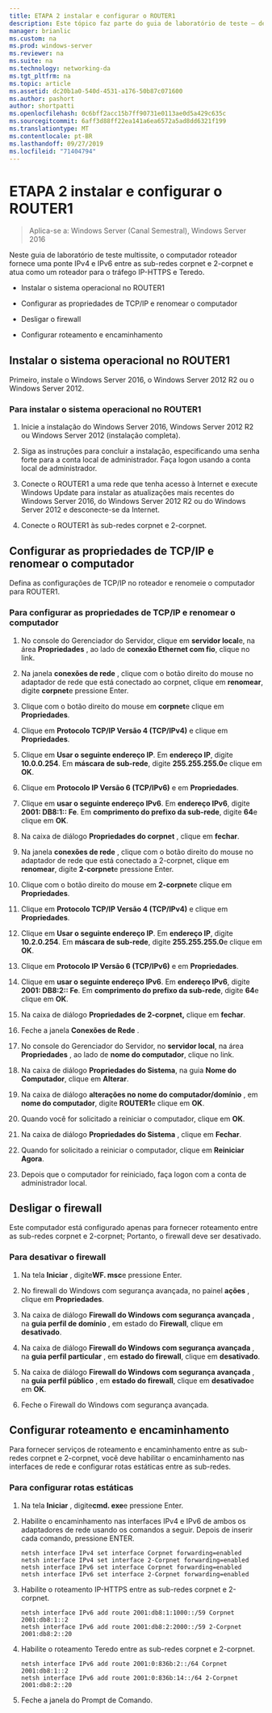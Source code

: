 ```yaml
---
title: ETAPA 2 instalar e configurar o ROUTER1
description: Este tópico faz parte do guia de laboratório de teste – demonstre uma implantação multissite do DirectAccess para o Windows Server 2016
manager: brianlic
ms.custom: na
ms.prod: windows-server
ms.reviewer: na
ms.suite: na
ms.technology: networking-da
ms.tgt_pltfrm: na
ms.topic: article
ms.assetid: dc20b1a0-540d-4531-a176-50b87c071600
ms.author: pashort
author: shortpatti
ms.openlocfilehash: 0c6bff2acc15b7ff90731e0113ae0d5a429c635c
ms.sourcegitcommit: 6aff3d88ff22ea141a6ea6572a5ad8dd6321f199
ms.translationtype: MT
ms.contentlocale: pt-BR
ms.lasthandoff: 09/27/2019
ms.locfileid: "71404794"
---
```

# <a name="step-2-install-and-configure-router1"></a>ETAPA 2 instalar e configurar o ROUTER1

>Aplica-se a: Windows Server (Canal Semestral), Windows Server 2016

Neste guia de laboratório de teste multissite, o computador roteador fornece uma ponte IPv4 e IPv6 entre as sub-redes corpnet e 2-corpnet e atua como um roteador para o tráfego IP-HTTPS e Teredo.  
  
- Instalar o sistema operacional no ROUTER1 
  
- Configurar as propriedades de TCP/IP e renomear o computador  
  
- Desligar o firewall
  
- Configurar roteamento e encaminhamento
  
## <a name="install-the-operating-system-on-router1"></a>Instalar o sistema operacional no ROUTER1  
Primeiro, instale o Windows Server 2016, o Windows Server 2012 R2 ou o Windows Server 2012.  
  
### <a name="to-install-the-operating-system-on-router1"></a>Para instalar o sistema operacional no ROUTER1  
  
1.  Inicie a instalação do Windows Server 2016, Windows Server 2012 R2 ou Windows Server 2012 (instalação completa).  
  
2.  Siga as instruções para concluir a instalação, especificando uma senha forte para a conta local de administrador. Faça logon usando a conta local de administrador.  
  
3.  Conecte o ROUTER1 a uma rede que tenha acesso à Internet e execute Windows Update para instalar as atualizações mais recentes do Windows Server 2016, do Windows Server 2012 R2 ou do Windows Server 2012 e desconecte-se da Internet.  
  
4.  Conecte o ROUTER1 às sub-redes corpnet e 2-corpnet.  
  
## <a name="configure-tcpip-properties-and-rename-the-computer"></a>Configurar as propriedades de TCP/IP e renomear o computador  
Defina as configurações de TCP/IP no roteador e renomeie o computador para ROUTER1.  
  
### <a name="to-configure-tcpip-properties-and-rename-the-computer"></a>Para configurar as propriedades de TCP/IP e renomear o computador  
  
1.  No console do Gerenciador do Servidor, clique em **servidor local**e, na área **Propriedades** , ao lado de **conexão Ethernet com fio**, clique no link.  
  
2.  Na janela **conexões de rede** , clique com o botão direito do mouse no adaptador de rede que está conectado ao corpnet, clique em **renomear**, digite **corpnet**e pressione Enter.  
  
3.  Clique com o botão direito do mouse em **corpnet**e clique em **Propriedades**.  
  
4.  Clique em **Protocolo TCP/IP Versão 4 (TCP/IPv4)** e clique em **Propriedades**.  
  
5.  Clique em **Usar o seguinte endereço IP**. Em **endereço IP**, digite **10.0.0.254**. Em **máscara de sub-rede**, digite **255.255.255.0**e clique em **OK**.  
  
6.  Clique em **Protocolo IP Versão 6 (TCP/IPv6)** e em **Propriedades**.  
  
7.  Clique em **usar o seguinte endereço IPv6**. Em **endereço IPv6**, digite **2001: DB8:1:: Fe**. Em **comprimento do prefixo da sub-rede**, digite **64**e clique em **OK**.  
  
8.  Na caixa de diálogo **Propriedades do corpnet** , clique em **fechar**.  
  
9. Na janela **conexões de rede** , clique com o botão direito do mouse no adaptador de rede que está conectado a 2-corpnet, clique em **renomear**, digite **2-corpnet**e pressione Enter.  
  
10. Clique com o botão direito do mouse em **2-corpnet**e clique em **Propriedades**.  
  
11. Clique em **Protocolo TCP/IP Versão 4 (TCP/IPv4)** e clique em **Propriedades**.  
  
12. Clique em **Usar o seguinte endereço IP**. Em **endereço IP**, digite **10.2.0.254**. Em **máscara de sub-rede**, digite **255.255.255.0**e clique em **OK**.  
  
13. Clique em **Protocolo IP Versão 6 (TCP/IPv6)** e em **Propriedades**.  
  
14. Clique em **usar o seguinte endereço IPv6**. Em **endereço IPv6**, digite **2001: DB8:2:: Fe**. Em **comprimento do prefixo da sub-rede**, digite **64**e clique em **OK**.  
  
15. Na caixa de diálogo **Propriedades de 2-corpnet,** clique em **fechar**.  
  
16. Feche a janela **Conexões de Rede** .  
  
17. No console do Gerenciador do Servidor, no **servidor local**, na área **Propriedades** , ao lado de **nome do computador**, clique no link.  
  
18. Na caixa de diálogo **Propriedades do Sistema**, na guia **Nome do Computador**, clique em **Alterar**.  
  
19. Na caixa de diálogo **alterações no nome do computador/domínio** , em **nome do computador**, digite **ROUTER1**e clique em **OK**.  
  
20. Quando você for solicitado a reiniciar o computador, clique em **OK**.  
  
21. Na caixa de diálogo **Propriedades do Sistema** , clique em **Fechar**.  
  
22. Quando for solicitado a reiniciar o computador, clique em **Reiniciar Agora**.  
  
23. Depois que o computador for reiniciado, faça logon com a conta de administrador local.  
  
## <a name="turn-off-the-firewall"></a>Desligar o firewall  
Este computador está configurado apenas para fornecer roteamento entre as sub-redes corpnet e 2-corpnet; Portanto, o firewall deve ser desativado.  
  
### <a name="to-turn-off-the-firewall"></a>Para desativar o firewall  
  
1.  Na tela **Iniciar** , digite**WF. msc**e pressione Enter.  
  
2.  No firewall do Windows com segurança avançada, no painel **ações** , clique em **Propriedades**.  
  
3.  Na caixa de diálogo **Firewall do Windows com segurança avançada** , na **guia perfil de domínio** , em estado do **Firewall**, clique em **desativado**.  
  
4.  Na caixa de diálogo **Firewall do Windows com segurança avançada** , na **guia perfil particular** , em **estado do firewall**, clique em **desativado**.  
  
5.  Na caixa de diálogo **Firewall do Windows com segurança avançada** , na **guia perfil público** , em **estado do firewall**, clique em **desativado**e em **OK**.  
  
6.  Feche o Firewall do Windows com segurança avançada.  
  
## <a name="configure-routing-and-forwarding"></a>Configurar roteamento e encaminhamento  
Para fornecer serviços de roteamento e encaminhamento entre as sub-redes corpnet e 2-corpnet, você deve habilitar o encaminhamento nas interfaces de rede e configurar rotas estáticas entre as sub-redes.  
  
### <a name="to-configure-static-routes"></a>Para configurar rotas estáticas  
  
1.  Na tela **Iniciar** , digite**cmd. exe**e pressione Enter.  
  
2.  Habilite o encaminhamento nas interfaces IPv4 e IPv6 de ambos os adaptadores de rede usando os comandos a seguir. Depois de inserir cada comando, pressione ENTER.  
  
    ```  
    netsh interface IPv4 set interface Corpnet forwarding=enabled  
    netsh interface IPv4 set interface 2-Corpnet forwarding=enabled  
    netsh interface IPv6 set interface Corpnet forwarding=enabled  
    netsh interface IPv6 set interface 2-Corpnet forwarding=enabled  
    ```  
  
3.  Habilite o roteamento IP-HTTPS entre as sub-redes corpnet e 2-corpnet.  
  
    ```  
    netsh interface IPv6 add route 2001:db8:1:1000::/59 Corpnet 2001:db8:1::2  
    netsh interface IPv6 add route 2001:db8:2:2000::/59 2-Corpnet 2001:db8:2::20  
    ```  
  
4.  Habilite o roteamento Teredo entre as sub-redes corpnet e 2-corpnet.  
  
    ```  
    netsh interface IPv6 add route 2001:0:836b:2::/64 Corpnet 2001:db8:1::2  
    netsh interface IPv6 add route 2001:0:836b:14::/64 2-Corpnet 2001:db8:2::20  
    ```  
  
5.  Feche a janela do Prompt de Comando.

